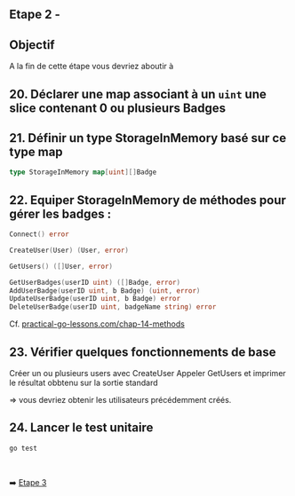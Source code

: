 
## Etape 2 - 

## Objectif

A la fin de cette étape vous devriez aboutir à

## 20. Déclarer une map associant à un `uint` une slice contenant 0 ou plusieurs Badges

## 21. Définir un type StorageInMemory basé sur ce type map

```go
type StorageInMemory map[uint][]Badge
```


## 22. Equiper StorageInMemory de méthodes pour gérer les badges :

```go
Connect() error

CreateUser(User) (User, error)

GetUsers() ([]User, error)

GetUserBadges(userID uint) ([]Badge, error)
AddUserBadge(userID uint, b Badge) (uint, error)
UpdateUserBadge(userID uint, b Badge) error
DeleteUserBadge(userID uint, badgeName string) error
```

Cf. [practical-go-lessons.com/chap-14-methods](https://www.practical-go-lessons.com/chap-14-methods)


## 23. Vérifier quelques fonctionnements de base

Créer un ou plusieurs users avec CreateUser
Appeler GetUsers et imprimer le résultat obbtenu sur la sortie standard

=> vous devriez obtenir les utilisateurs précédemment créés.

## 24. Lancer le test unitaire

```
go test
```

<br>

➡️ [Etape 3](../etape_03/README.md)

